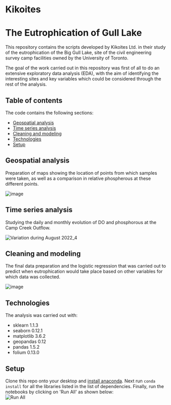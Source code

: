 # Kikoites

# The Eutrophication of Gull Lake

This repository contains the scripts developed by Kikoites Ltd. in their study of the eutrophication of the Big Gull Lake, site of the civil engineering survey camp facilities owned by the University of Toronto. 

The goal of the work carried out in this repository was first of all to do an extensive exploratory data analysis (EDA), with the aim of identifying the interesting sites and key variables which could be considered through the rest of the analysis. 

## Table of contents
The code contains the following sections:
* [Geospatial analysis](#Geospatial-analysis)
* [Time series analysis](#Time-series-analysis)
* [Cleaning and modeling](#Cleaning-and-modeling)
* [Technologies](#Technologies)
* [Setup](#Setup)

## Geospatial analysis
Preparation of maps showing the location of points from which samples were taken, as well as a comparison in relative phospherous at these different points.

![image](https://user-images.githubusercontent.com/61752640/206346374-480e4f90-3c4f-4bb5-a903-6779e63c08b5.png)


## Time series analysis
Studying the daily and monthly evolution of DO and phosphorous at the Camp Creek Outflow.

![Variation during August 2022_4](https://user-images.githubusercontent.com/61752640/206352012-27040d0f-3df3-42cf-848f-80957e768712.png)


## Cleaning and modeling
The final data preparation and the logistic regression that was carried out to predict when eutrophication would take place based on other variables for which data was collected.

![image](https://user-images.githubusercontent.com/61752640/206345994-20fdaa21-0374-41d4-8430-21b634a5bf17.png)

## Technologies
The analysis was carried out with:
- sklearn 1.1.3
- seaborn 0.12.1
- matplotlib 3.6.2
- geopandas 0.12
- pandas 1.5.2
- folium 0.13.0

## Setup
Clone this repo onto your desktop and [install anaconda](https://docs.anaconda.com/anaconda/install/index.html). Next run `conda install` for all the libraries listed in the list of dependencies. Finally, run the notebooks by clicking on 'Run All' as shown below: <br>
![Run All](https://user-images.githubusercontent.com/61752640/206351826-78fa3e47-2b3d-4edf-ad22-4092daaac6c9.png) 

